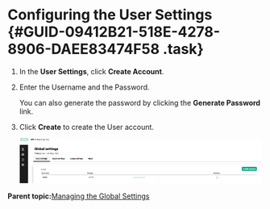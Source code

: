# Configuring the User Settings {#GUID-09412B21-518E-4278-8906-DAEE83474F58 .task}

1.  In the **User Settings**, click **Create Account**.

2.  Enter the Username and the Password.

    You can also generate the password by clicking the **Generate Password** link.

3.  Click **Create** to create the User account.

    ![User Settings](GUID-C61F746E-1DFC-4A68-8F10-5C6C689EC6E8-high.png)


**Parent topic:**[Managing the Global Settings](GUID-15129C81-8774-4B60-85F8-EC618677D51C.md)

